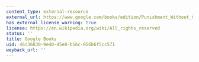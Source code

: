 ```yaml
---
content_type: external-resource
external_url: https://www.google.com/books/edition/Punishment_Without_Crime/VgtUDwAAQBAJ?hl=en&gbpv=1
has_external_license_warning: true
license: https://en.wikipedia.org/wiki/All_rights_reserved
status: ''
title: Google Books
uid: 46c36830-9e40-45e8-b56c-056b6f5cc571
wayback_url: ''
---
```

